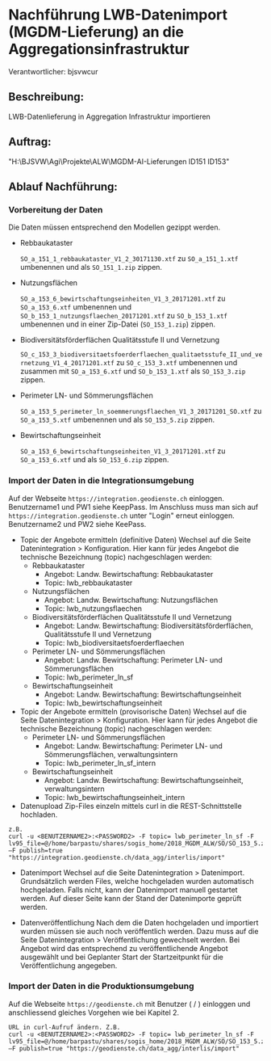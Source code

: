 # Nachführung LWB-Datenimport (MGDM-Lieferung) an die Aggregationsinfrastruktur
Verantwortlicher: bjsvwcur

## Beschreibung:
LWB-Datenlieferung in Aggregation Infrastruktur importieren

## Auftrag:
"H:\BJSVW\Agi\Projekte\ALW\MGDM-AI-Lieferungen ID151 ID153"

## Ablauf Nachführung:
###	Vorbereitung der Daten
Die Daten müssen entsprechend den Modellen gezippt werden.

* Rebbaukataster

  `SO_a_151_1_rebbaukataster_V1_2_30171130.xtf`  zu `SO_a_151_1.xtf` umbenennen und als `SO_151_1.zip` zippen.

* Nutzungsflächen

  `SO_a_153_6_bewirtschaftungseinheiten_V1_3_20171201.xtf` zu `SO_a_153_6.xtf` umbenennen und `SO_b_153_1_nutzungsflaechen_20171201.xtf` zu `SO_b_153_1.xtf` umbenennen und in einer Zip-Datei (`SO_153_1.zip`) zippen.

* Biodiversitätsförderflächen Qualitätsstufe II und Vernetzung

  `SO_c_153_3_biodiversitaetsfoerderflaechen_qualitaetsstufe_II_und_vernetzung_V1_4_20171201.xtf` zu `SO_c_153_3.xtf` umbenennen und zusammen mit `SO_a_153_6.xtf` und `SO_b_153_1.xtf` als `SO_153_3.zip` zippen.

* Perimeter LN- und Sömmerungsflächen

  `SO_a_153_5_perimeter_ln_soemmerungsflaechen_V1_3_20171201_SO.xtf` zu `SO_a_153_5.xtf` umbenennen und als `SO_153_5.zip` zippen.

* Bewirtschaftungseinheit

  `SO_a_153_6_bewirtschaftungseinheiten_V1_3_20171201.xtf` zu `SO_a_153_6.xtf` und als `SO_153_6.zip` zippen.

### Import der Daten in die Integrationsumgebung
Auf der Webseite `https://integration.geodienste.ch` einloggen. Benutzername1 und PW1 siehe KeepPass. 
Im Anschluss muss man sich auf `https://integration.geodienste.ch` unter "Login" erneut einloggen. Benutzername2 und PW2 siehe KeePass.

* Topic der Angebote ermitteln (definitive Daten)
Wechsel auf die Seite Datenintegration > Konfiguration. Hier kann für jedes Angebot die technische Bezeichnung (topic) nachgeschlagen werden:
  * Rebbaukataster
    - Angebot: Landw. Bewirtschaftung: Rebbaukataster 
    - Topic: lwb_rebbaukataster
  * Nutzungsflächen
    - Angebot: Landw. Bewirtschaftung: Nutzungsflächen
    - Topic: lwb_nutzungsflaechen
  * Biodiversitätsförderflächen Qualitätsstufe II und Vernetzung
    - Angebot: Landw. Bewirtschaftung: Biodiversitätsförderflächen, Qualitätsstufe II und Vernetzung
    - Topic: lwb_biodiversitaetsfoerderflaechen
  * Perimeter LN- und Sömmerungsflächen
    - Angebot: Landw. Bewirtschaftung: Perimeter LN- und Sömmerungsflächen
    - Topic: lwb_perimeter_ln_sf
  * Bewirtschaftungseinheit
    - Angebot: Landw. Bewirtschaftung: Bewirtschaftungseinheit
    - Topic: lwb_bewirtschaftungseinheit
* Topic der Angebote ermitteln (provisorische Daten)
Wechsel auf die Seite Datenintegration > Konfiguration. Hier kann für jedes Angebot die technische Bezeichnung (topic) nachgeschlagen werden:
  * Perimeter LN- und Sömmerungsflächen
    - Angebot: Landw. Bewirtschaftung: Perimeter LN- und Sömmerungsflächen, verwaltungsintern
    - Topic: lwb_perimeter_ln_sf_intern
  * Bewirtschaftungseinheit
    - Angebot: Landw. Bewirtschaftung: Bewirtschaftungseinheit, verwaltungsintern
    - Topic: lwb_bewirtschaftungseinheit_intern
* Datenupload
Zip-Files einzeln mittels curl in die REST-Schnittstelle hochladen.
```
z.B.
curl -u <BENUTZERNAME2>:<PASSWORD2> -F topic= lwb_perimeter_ln_sf -F lv95_file=@/home/barpastu/shares/sogis_home/2018_MGDM_ALW/SO/SO_153_5.zip –F publish=true "https://integration.geodienste.ch/data_agg/interlis/import"
```
* Datenimport
Wechsel auf die Seite Datenintegration > Datenimport. Grundsätzlich werden Files, welche hochgeladen wurden automatisch hochgeladen. Falls nicht, kann der Datenimport manuell gestartet werden. 
Auf dieser Seite kann der Stand der Datenimporte geprüft werden.

* Datenveröffentlichung
Nach dem die Daten hochgeladen und importiert wurden müssen sie auch noch veröffentlich werden. Dazu muss auf die Seite Datenintegration > Veröffentlichung gewechselt werden. Bei Angebot wird das entsprechend zu veröffentlichende Angebot ausgewählt und bei Geplanter Start der Startzeitpunkt für die Veröffentlichung angegeben.

### Import der Daten in die Produktionsumgebung
Auf die Webseite `https://geodienste.ch` mit Benutzer (<BENUTZERNAME2> / <PASSWORD2>) einloggen und anschliessend gleiches Vorgehen wie bei Kapitel 2.
```
URL in curl-Aufruf ändern. Z.B.
curl -u <BENUTZERNAME2>:<PASSWORD2> -F topic= lwb_perimeter_ln_sf -F lv95_file=@/home/barpastu/shares/sogis_home/2018_MGDM_ALW/SO/SO_153_5.zip –F publish=true "https://geodienste.ch/data_agg/interlis/import"
```




